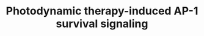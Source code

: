---
annotations:
- id: DOID:162
  parent: disease of cellular proliferation
  type: Disease Ontology
  value: cancer
- id: PW:0000263
  parent: regulatory pathway
  type: Pathway Ontology
  value: altered regulatory pathway
authors:
- Ruudweijer
- MaintBot
- Khanspers
- Fehrhart
- AlexanderPico
- Eweitz
citedin:
- link: PMC9664052
  title: Systems biology approach reveals a common molecular basis for COVID-19 and
    non-alcoholic fatty liver disease (NAFLD) (2022)
- link: 10.3389/fimmu.2021.769011
  title: 'A Practical Strategy for Exploring the Pharmacological Mechanism of Luteolin
    Against COVID-19/Asthma Comorbidity: Findings of System Pharmacology and Bioinformatics
    Analysis (2024)'
description: Photodynamic therapy may induce an acute stress response mediated by
  mitogen-activated protein kinase kinase kinase 5 (MAP3K5), its downstream MAPKs
  that target c-Jun N-terminal kinase (JNK, MAPK8) and p38MAPK, and the transcription
  factors of the activator protein 1 (AP-1) family.
last-edited: 2021-12-09
ndex: 274026a0-8b67-11eb-9e72-0ac135e8bacf
organisms:
- Homo sapiens
redirect_from:
- /index.php/Pathway:WP3611
- /instance/WP3611
- /instance/WP3611_r120501
revision: r120501
schema-jsonld:
- '@context': https://schema.org/
  '@id': https://wikipathways.github.io/pathways/WP3611.html
  '@type': Dataset
  creator:
    '@type': Organization
    name: WikiPathways
  description: Photodynamic therapy may induce an acute stress response mediated by
    mitogen-activated protein kinase kinase kinase 5 (MAP3K5), its downstream MAPKs
    that target c-Jun N-terminal kinase (JNK, MAPK8) and p38MAPK, and the transcription
    factors of the activator protein 1 (AP-1) family.
  keywords:
  - ATF2
  - BAK1
  - BAX
  - BCL2
  - BCL2L1
  - BCL2L11
  - BCL3
  - BID
  - BMF
  - CCNA2
  - CCND1
  - CCNE1
  - CDKN1A
  - CDKN2A
  - CFLAR
  - EGFR
  - ELK1
  - FAS
  - FASLG
  - FGF7
  - FOS
  - HBEGF
  - HSP90AA1
  - IFNG
  - IL2
  - IL6
  - JUN
  - JUNB
  - MAP2K3
  - MAP2K4
  - MAP2K6
  - MAP2K7
  - MAP3K5
  - MAPK11
  - MAPK12
  - MAPK13
  - MAPK14
  - MAPK8
  - MCL1
  - MMP2
  - NFE2L2
  - PDGFRA
  - RB1
  - TNF
  - TNFRSF1A
  - TNFSF10
  - TP53
  - TRAF2
  - TRAF5
  - TRAF6
  license: CC0
  name: Photodynamic therapy-induced AP-1 survival signaling
seo: CreativeWork
title: Photodynamic therapy-induced AP-1 survival signaling
wpid: WP3611
---
